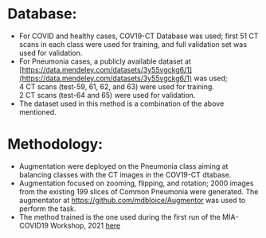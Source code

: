 # Database:
* For COVID and healthy cases, COV19-CT Database was used; first 51 CT scans in each class were used for training, and full validation set was used for validation.
* For Pneumonia cases, a publicly available dataset at [https://data.mendeley.com/datasets/3y55vgckg6/1](https://data.mendeley.com/datasets/3y55vgckg6/1) was used; <br/>
4 CT scans (test-59, 61, 62, and 63) were used for training.  
2 CT scans (test-64 and 65) were used for validation.  
* The dataset used in this method is a combination of the above mentioned.


# Methodology:
*	Augmentation were deployed on the Pneumonia class aiming at balancing classes with the CT images in the COV19-CT dtabase. 
* Augmentation focused on zooming, flipping, and rotation; 2000 images from the existing 199 slices of Common Pneumonia were generated. The augmentator at https://github.com/mdbloice/Augmentor was used to perform the task.
* The method trained is the one used during the first run of the MIA-COVID19 Workshop, 2021 [here](https://github.com/IDU-CVLab/COV19D)
